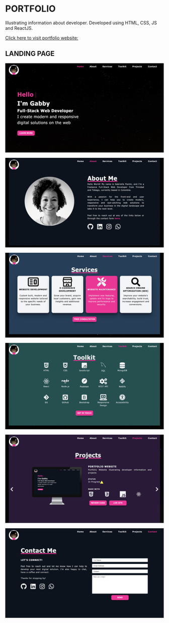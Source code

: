 # PORTFOLIO
Illustrating information about developer. Developed using HTML, CSS, JS and ReactJS.

[Click here to visit portfolio website:](https://unruffled-bassi-4d7a55.netlify.app/)

## LANDING PAGE

![](src/assets/img/readme1.png)

![](src/assets/img/readme2.png)

![](src/assets/img/readme3.png)

![](src/assets/img/readme4.png)

![](src/assets/img/readme5.png)

![](src/assets/img/readme6.png)